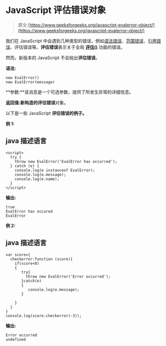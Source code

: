 # JavaScript 评估错误对象

> 原文:[https://www.geeksforgeeks.org/javascript-evalerror-object/](https://www.geeksforgeeks.org/javascript-evalerror-object/)

我们在 JavaScript 中会遇到几种类型的错误，例如[语法错误](https://www.geeksforgeeks.org/javascript-syntaxerror-return-not-in-function/)、[范围错误](https://www.geeksforgeeks.org/javascript-rangeerror-precision-is-out-of-range/)、[引用错误](https://www.geeksforgeeks.org/javascript-referenceerror-reference-to-undefined-property-x/)、评估错误等。**评估错误**表示关于全局 [**评估()**](https://www.geeksforgeeks.org/javascript-eval-function/) 功能的错误。

然而，新版本的 JavaScript 不会抛出**评估错误**。

**语法:**

```
new EvalError()
new EvalError(message)
```

**参数:**该消息是一个可选参数，提供了所发生异常的详细信息。

**返回值:**新构造的**评估错误**对象。

以下是一些 JavaScript **评估错误的例子。**

**例 1:**

## java 描述语言

```
<script>
  try {
    throw new EvalError('EvalError has occurred');
  } catch (e) {
    console.log(e instanceof EvalError); 
    console.log(e.message);             
    console.log(e.name);                
  }
</script>
```

**输出:**

```
true
EvalError has occured
EvalError
```

**例 2:**

## java 描述语言

```
var score={
  checkerror:function (score){
    if(score<0)
    {
       try{
         throw new EvalError('Error occurred');
       }catch(e)
       {
          console.log(e.message); 
       }

    }
  }
}
console.log(score.checkerror(-3));
```

**输出:**

```
Error occurred
undefined
```
